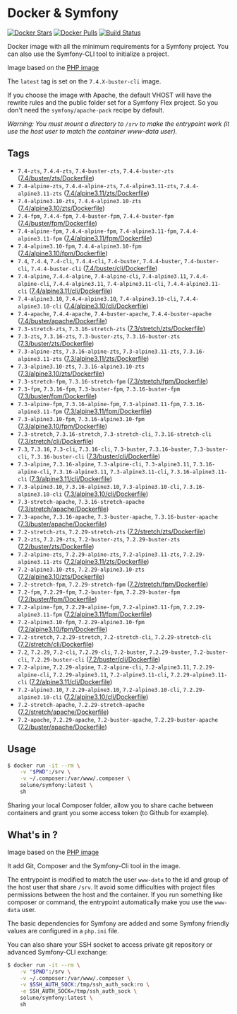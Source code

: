 # Docker & Symfony

[![Docker Stars](https://img.shields.io/docker/stars/solune/symfony.svg?style=flat)](https://hub.docker.com/r/solune/symfony/)
[![Docker Pulls](https://img.shields.io/docker/pulls/solune/symfony.svg?style=flat)](https://hub.docker.com/r/solune/symfony/)
[![Build Status](https://travis-ci.org/florianbelhomme/docker-symfony.svg?branch=master&style=flat)](https://travis-ci.org/florianbelhomme/docker-symfony)

Docker image with all the minimum requirements for a Symfony project.
You can also use the Symfony-CLI tool to initialize a project.

Image based on the [PHP image](https://hub.docker.com/_/php)

The `latest` tag is set on the `7.4.X-buster-cli` image.

If you choose the image with Apache, the default VHOST will have the rewrite rules and the public folder set for a Symfony Flex project. So you don't need the `symfony/apache-pack` recipe by default.

*Warning: You must mount a directory to `/srv` to make the entrypoint work (it use the host user to match the container www-data user).*

## Tags

- `7.4-zts`, `7.4.4-zts`, `7.4-buster-zts`, `7.4.4-buster-zts` ([7.4/buster/zts/Dockerfile](https://github.com/florianbelhomme/docker-symfony/tree/master/7.4/buster/zts/Dockerfile))
- `7.4-alpine-zts`, `7.4.4-alpine-zts`, `7.4-alpine3.11-zts`, `7.4.4-alpine3.11-zts` ([7.4/alpine3.11/zts/Dockerfile](https://github.com/florianbelhomme/docker-symfony/tree/master/7.4/alpine3.11/zts/Dockerfile))
- `7.4-alpine3.10-zts`, `7.4.4-alpine3.10-zts` ([7.4/alpine3.10/zts/Dockerfile](https://github.com/florianbelhomme/docker-symfony/tree/master/7.4/alpine3.10/zts/Dockerfile))
- `7.4-fpm`, `7.4.4-fpm`, `7.4-buster-fpm`, `7.4.4-buster-fpm` ([7.4/buster/fpm/Dockerfile](https://github.com/florianbelhomme/docker-symfony/tree/master/7.4/buster/fpm/Dockerfile))
- `7.4-alpine-fpm`, `7.4.4-alpine-fpm`, `7.4-alpine3.11-fpm`, `7.4.4-alpine3.11-fpm` ([7.4/alpine3.11/fpm/Dockerfile](https://github.com/florianbelhomme/docker-symfony/tree/master/7.4/alpine3.11/fpm/Dockerfile))
- `7.4-alpine3.10-fpm`, `7.4.4-alpine3.10-fpm` ([7.4/alpine3.10/fpm/Dockerfile](https://github.com/florianbelhomme/docker-symfony/tree/master/7.4/alpine3.10/fpm/Dockerfile))
- `7.4`, `7.4.4`, `7.4-cli`, `7.4.4-cli`, `7.4-buster`, `7.4.4-buster`, `7.4-buster-cli`, `7.4.4-buster-cli` ([7.4/buster/cli/Dockerfile](https://github.com/florianbelhomme/docker-symfony/tree/master/7.4/buster/cli/Dockerfile))
- `7.4-alpine`, `7.4.4-alpine`, `7.4-alpine-cli`, `7.4-alpine3.11`, `7.4.4-alpine-cli`, `7.4.4-alpine3.11`, `7.4-alpine3.11-cli`, `7.4.4-alpine3.11-cli` ([7.4/alpine3.11/cli/Dockerfile](https://github.com/florianbelhomme/docker-symfony/tree/master/7.4/alpine3.11/cli/Dockerfile))
- `7.4-alpine3.10`, `7.4.4-alpine3.10`, `7.4-alpine3.10-cli`, `7.4.4-alpine3.10-cli` ([7.4/alpine3.10/cli/Dockerfile](https://github.com/florianbelhomme/docker-symfony/tree/master/7.4/alpine3.10/cli/Dockerfile))
- `7.4-apache`, `7.4.4-apache`, `7.4-buster-apache`, `7.4.4-buster-apache` ([7.4/buster/apache/Dockerfile](https://github.com/florianbelhomme/docker-symfony/tree/master/7.4/buster/apache/Dockerfile))
- `7.3-stretch-zts`, `7.3.16-stretch-zts` ([7.3/stretch/zts/Dockerfile](https://github.com/florianbelhomme/docker-symfony/tree/master/7.3/stretch/zts/Dockerfile))
- `7.3-zts`, `7.3.16-zts`, `7.3-buster-zts`, `7.3.16-buster-zts` ([7.3/buster/zts/Dockerfile](https://github.com/florianbelhomme/docker-symfony/tree/master/7.3/buster/zts/Dockerfile))
- `7.3-alpine-zts`, `7.3.16-alpine-zts`, `7.3-alpine3.11-zts`, `7.3.16-alpine3.11-zts` ([7.3/alpine3.11/zts/Dockerfile](https://github.com/florianbelhomme/docker-symfony/tree/master/7.3/alpine3.11/zts/Dockerfile))
- `7.3-alpine3.10-zts`, `7.3.16-alpine3.10-zts` ([7.3/alpine3.10/zts/Dockerfile](https://github.com/florianbelhomme/docker-symfony/tree/master/7.3/alpine3.10/zts/Dockerfile))
- `7.3-stretch-fpm`, `7.3.16-stretch-fpm` ([7.3/stretch/fpm/Dockerfile](https://github.com/florianbelhomme/docker-symfony/tree/master/7.3/stretch/fpm/Dockerfile))
- `7.3-fpm`, `7.3.16-fpm`, `7.3-buster-fpm`, `7.3.16-buster-fpm` ([7.3/buster/fpm/Dockerfile](https://github.com/florianbelhomme/docker-symfony/tree/master/7.3/buster/fpm/Dockerfile))
- `7.3-alpine-fpm`, `7.3.16-alpine-fpm`, `7.3-alpine3.11-fpm`, `7.3.16-alpine3.11-fpm` ([7.3/alpine3.11/fpm/Dockerfile](https://github.com/florianbelhomme/docker-symfony/tree/master/7.3/alpine3.11/fpm/Dockerfile))
- `7.3-alpine3.10-fpm`, `7.3.16-alpine3.10-fpm` ([7.3/alpine3.10/fpm/Dockerfile](https://github.com/florianbelhomme/docker-symfony/tree/master/7.3/alpine3.10/fpm/Dockerfile))
- `7.3-stretch`, `7.3.16-stretch`, `7.3-stretch-cli`, `7.3.16-stretch-cli` ([7.3/stretch/cli/Dockerfile](https://github.com/florianbelhomme/docker-symfony/tree/master/7.3/stretch/cli/Dockerfile))
- `7.3`, `7.3.16`, `7.3-cli`, `7.3.16-cli`, `7.3-buster`, `7.3.16-buster`, `7.3-buster-cli`, `7.3.16-buster-cli` ([7.3/buster/cli/Dockerfile](https://github.com/florianbelhomme/docker-symfony/tree/master/7.3/buster/cli/Dockerfile))
- `7.3-alpine`, `7.3.16-alpine`, `7.3-alpine-cli`, `7.3-alpine3.11`, `7.3.16-alpine-cli`, `7.3.16-alpine3.11`, `7.3-alpine3.11-cli`, `7.3.16-alpine3.11-cli` ([7.3/alpine3.11/cli/Dockerfile](https://github.com/florianbelhomme/docker-symfony/tree/master/7.3/alpine3.11/cli/Dockerfile))
- `7.3-alpine3.10`, `7.3.16-alpine3.10`, `7.3-alpine3.10-cli`, `7.3.16-alpine3.10-cli` ([7.3/alpine3.10/cli/Dockerfile](https://github.com/florianbelhomme/docker-symfony/tree/master/7.3/alpine3.10/cli/Dockerfile))
- `7.3-stretch-apache`, `7.3.16-stretch-apache` ([7.3/stretch/apache/Dockerfile](https://github.com/florianbelhomme/docker-symfony/tree/master/7.3/stretch/apache/Dockerfile))
- `7.3-apache`, `7.3.16-apache`, `7.3-buster-apache`, `7.3.16-buster-apache` ([7.3/buster/apache/Dockerfile](https://github.com/florianbelhomme/docker-symfony/tree/master/7.3/buster/apache/Dockerfile))
- `7.2-stretch-zts`, `7.2.29-stretch-zts` ([7.2/stretch/zts/Dockerfile](https://github.com/florianbelhomme/docker-symfony/tree/master/7.2/stretch/zts/Dockerfile))
- `7.2-zts`, `7.2.29-zts`, `7.2-buster-zts`, `7.2.29-buster-zts` ([7.2/buster/zts/Dockerfile](https://github.com/florianbelhomme/docker-symfony/tree/master/7.2/buster/zts/Dockerfile))
- `7.2-alpine-zts`, `7.2.29-alpine-zts`, `7.2-alpine3.11-zts`, `7.2.29-alpine3.11-zts` ([7.2/alpine3.11/zts/Dockerfile](https://github.com/florianbelhomme/docker-symfony/tree/master/7.2/alpine3.11/zts/Dockerfile))
- `7.2-alpine3.10-zts`, `7.2.29-alpine3.10-zts` ([7.2/alpine3.10/zts/Dockerfile](https://github.com/florianbelhomme/docker-symfony/tree/master/7.2/alpine3.10/zts/Dockerfile))
- `7.2-stretch-fpm`, `7.2.29-stretch-fpm` ([7.2/stretch/fpm/Dockerfile](https://github.com/florianbelhomme/docker-symfony/tree/master/7.2/stretch/fpm/Dockerfile))
- `7.2-fpm`, `7.2.29-fpm`, `7.2-buster-fpm`, `7.2.29-buster-fpm` ([7.2/buster/fpm/Dockerfile](https://github.com/florianbelhomme/docker-symfony/tree/master/7.2/buster/fpm/Dockerfile))
- `7.2-alpine-fpm`, `7.2.29-alpine-fpm`, `7.2-alpine3.11-fpm`, `7.2.29-alpine3.11-fpm` ([7.2/alpine3.11/fpm/Dockerfile](https://github.com/florianbelhomme/docker-symfony/tree/master/7.2/alpine3.11/fpm/Dockerfile))
- `7.2-alpine3.10-fpm`, `7.2.29-alpine3.10-fpm` ([7.2/alpine3.10/fpm/Dockerfile](https://github.com/florianbelhomme/docker-symfony/tree/master/7.2/alpine3.10/fpm/Dockerfile))
- `7.2-stretch`, `7.2.29-stretch`, `7.2-stretch-cli`, `7.2.29-stretch-cli` ([7.2/stretch/cli/Dockerfile](https://github.com/florianbelhomme/docker-symfony/tree/master/7.2/stretch/cli/Dockerfile))
- `7.2`, `7.2.29`, `7.2-cli`, `7.2.29-cli`, `7.2-buster`, `7.2.29-buster`, `7.2-buster-cli`, `7.2.29-buster-cli` ([7.2/buster/cli/Dockerfile](https://github.com/florianbelhomme/docker-symfony/tree/master/7.2/buster/cli/Dockerfile))
- `7.2-alpine`, `7.2.29-alpine`, `7.2-alpine-cli`, `7.2-alpine3.11`, `7.2.29-alpine-cli`, `7.2.29-alpine3.11`, `7.2-alpine3.11-cli`, `7.2.29-alpine3.11-cli` ([7.2/alpine3.11/cli/Dockerfile](https://github.com/florianbelhomme/docker-symfony/tree/master/7.2/alpine3.11/cli/Dockerfile))
- `7.2-alpine3.10`, `7.2.29-alpine3.10`, `7.2-alpine3.10-cli`, `7.2.29-alpine3.10-cli` ([7.2/alpine3.10/cli/Dockerfile](https://github.com/florianbelhomme/docker-symfony/tree/master/7.2/alpine3.10/cli/Dockerfile))
- `7.2-stretch-apache`, `7.2.29-stretch-apache` ([7.2/stretch/apache/Dockerfile](https://github.com/florianbelhomme/docker-symfony/tree/master/7.2/stretch/apache/Dockerfile))
- `7.2-apache`, `7.2.29-apache`, `7.2-buster-apache`, `7.2.29-buster-apache` ([7.2/buster/apache/Dockerfile](https://github.com/florianbelhomme/docker-symfony/tree/master/7.2/buster/apache/Dockerfile))

## Usage

```bash
$ docker run -it --rm \
    -v "$PWD":/srv \
    -v ~/.composer:/var/www/.composer \
    solune/symfony:latest \
    sh
```

Sharing your local Composer folder, allow you to share cache between containers and grant you some
access token (to Github for example).

## What's in ?

Image based on the [PHP image](https://hub.docker.com/_/php)

It add Git, Composer and the Symfony-Cli tool in the image.

The entrypoint is modified to match the user `www-data` to the id and group of the host user that share `/srv`.
It avoid some difficulties with project files permissions between the host and the container.
If you run something like composer or command, the entrypoint automatically make you use the `www-data` user.

The basic dependencies for Symfony are added and some Symfony friendly values are configured in a `php.ini` file.

You can also share your SSH socket to access private git repository or advanced Symfony-CLI exchange:
```bash
$ docker run -it --rm \
    -v "$PWD":/srv \
    -v ~/.composer:/var/www/.composer \
    -v $SSH_AUTH_SOCK:/tmp/ssh_auth_sock:ro \
    -e SSH_AUTH_SOCK=/tmp/ssh_auth_sock \
    solune/symfony:latest \
    sh
```
